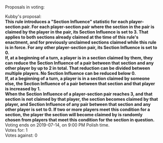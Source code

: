 Proposals in voting:  

Kubby's proposal:  
**This rule introduces a "Section Influence" statistic for each player-section pair. For each player-section pair where the section in the pair is claimed by the player in the pair, its Section Influence is set to 3. That applies to both sections already claimed at the time of this rule's enactment, and for previously unclaimed sections claimed while this rule is in force. For any other player-section pair, its Section Influence is set to 0.  
If, at a beginning of a turn, a player is in a section claimed by them, they can reduce the Section Influence of a pair between that section and any other player by up to 2 in total. That reduction can be divided between multiple players. No Section Influence can be reduced below 0.  
If, at a beginning of a turn, a player is in a section claimed by someone else, the Section Influence of a pair between that section and that player is increased by 1.  
When the Section Influence of a player-section pair reaches 3, and that section is not claimed by that player, the section becomes claimed by that player, and Section Influence of any pair between that section and any other player is set to 0. If two or more players meet this condition for a section, the player the section will become claimed by is randomly chosen from players that meet this condition for the section in question.**  
Voting ends on 2019-07-14, on 9:00 PM Polish time.  
Votes for: 1  
Votes against: 0
